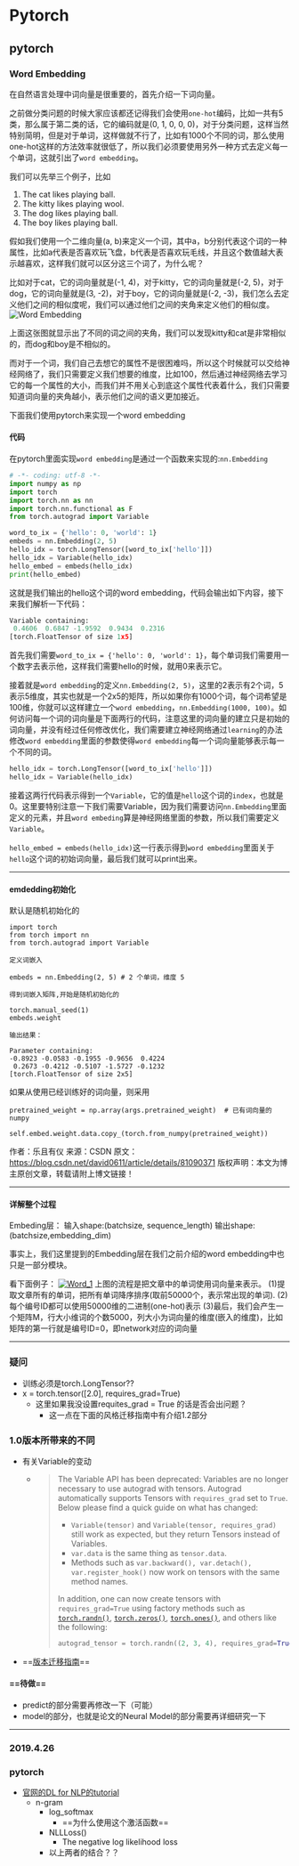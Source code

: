 # Pytorch

## pytorch

### Word Embedding

在自然语言处理中词向量是很重要的，首先介绍一下词向量。

之前做分类问题的时候大家应该都还记得我们会使用`one-hot`编码，比如一共有5类，那么属于第二类的话，它的编码就是(0, 1, 0, 0, 0)，对于分类问题，这样当然特别简明，但是对于单词，这样做就不行了，比如有1000个不同的词，那么使用one-hot这样的方法效率就很低了，所以我们必须要使用另外一种方式去定义每一个单词，这就引出了`word embedding`。

我们可以先举三个例子，比如

1. The cat likes playing ball.
2. The kitty likes playing wool.
3. The dog likes playing ball.
4. The boy likes playing ball.

假如我们使用一个二维向量(a, b)来定义一个词，其中a，b分别代表这个词的一种属性，比如a代表是否喜欢玩飞盘，b代表是否喜欢玩毛线，并且这个数值越大表示越喜欢，这样我们就可以区分这三个词了，为什么呢？

比如对于cat，它的词向量就是(-1, 4)，对于kitty，它的词向量就是(-2, 5)，对于dog，它的词向量就是(3, -2)，对于boy，它的词向量就是(-2, -3)，我们怎么去定义他们之间的相似度呢，我们可以通过他们之间的夹角来定义他们的相似度。 ![Word Embedding](https://ptorch.com/uploads/a7ba7e8078cbbaa4949b56df736586e7.png)

上面这张图就显示出了不同的词之间的夹角，我们可以发现kitty和cat是非常相似的，而dog和boy是不相似的。

而对于一个词，我们自己去想它的属性不是很困难吗，所以这个时候就可以交给神经网络了，我们只需要定义我们想要的维度，比如100，然后通过神经网络去学习它的每一个属性的大小，而我们并不用关心到底这个属性代表着什么，我们只需要知道词向量的夹角越小，表示他们之间的语义更加接近。

下面我们使用pytorch来实现一个word embedding

#### 代码

在pytorch里面实现`word embedding`是通过一个函数来实现的:`nn.Embedding`

```python
# -*- coding: utf-8 -*-
import numpy as np
import torch
import torch.nn as nn
import torch.nn.functional as F
from torch.autograd import Variable

word_to_ix = {'hello': 0, 'world': 1}
embeds = nn.Embedding(2, 5)
hello_idx = torch.LongTensor([word_to_ix['hello']])
hello_idx = Variable(hello_idx)
hello_embed = embeds(hello_idx)
print(hello_embed)
```

这就是我们输出的hello这个词的word embedding，代码会输出如下内容，接下来我们解析一下代码：

```python
Variable containing:
 0.4606  0.6847 -1.9592  0.9434  0.2316
[torch.FloatTensor of size 1x5]
```

首先我们需要`word_to_ix = {'hello': 0, 'world': 1}`，每个单词我们需要用一个数字去表示他，这样我们需要hello的时候，就用0来表示它。

接着就是`word embedding`的定义`nn.Embedding(2, 5)`，这里的2表示有2个词，5表示5维度，其实也就是一个2x5的矩阵，所以如果你有1000个词，每个词希望是100维，你就可以这样建立一个`word embedding`，`nn.Embedding(1000, 100)`。如何访问每一个词的词向量是下面两行的代码，注意这里的词向量的建立只是初始的词向量，并没有经过任何修改优化，我们需要建立神经网络通过`learning`的办法修改`word embedding`里面的参数使得`word embedding`每一个词向量能够表示每一个不同的词。

```python
hello_idx = torch.LongTensor([word_to_ix['hello']])
hello_idx = Variable(hello_idx)
```

接着这两行代码表示得到一个`Variable`，它的值是`hello`这个词的`index`，也就是0。这里要特别注意一下我们需要Variable，因为我们需要访问`nn.Embedding`里面定义的元素，并且`word embeding`算是神经网络里面的参数，所以我们需要定义`Variable`。

`hello_embed = embeds(hello_idx)`这一行表示得到`word embedding`里面关于`hello`这个词的初始词向量，最后我们就可以print出来。



------

#### emdedding初始化

默认是随机初始化的

```
import torch
from torch import nn
from torch.autograd import Variable

定义词嵌入

embeds = nn.Embedding(2, 5) # 2 个单词，维度 5

得到词嵌入矩阵,开始是随机初始化的

torch.manual_seed(1)
embeds.weight

输出结果：

Parameter containing:
-0.8923 -0.0583 -0.1955 -0.9656  0.4224
 0.2673 -0.4212 -0.5107 -1.5727 -0.1232
[torch.FloatTensor of size 2x5]

```

如果从使用已经训练好的词向量，则采用

```
pretrained_weight = np.array(args.pretrained_weight)  # 已有词向量的numpy

self.embed.weight.data.copy_(torch.from_numpy(pretrained_weight))

```



作者：乐且有仪 
来源：CSDN 
原文：https://blog.csdn.net/david0611/article/details/81090371 
版权声明：本文为博主原创文章，转载请附上博文链接！

------

#### 详解整个过程

Embeding层：
输入shape:(batchsize, sequence_length)
输出shape:(batchsize,embedding_dim)

事实上，我们这里提到的Embedding层在我们之前介绍的word embedding中也只是一部分模块。

看下面例子：
[![Word_1](https://yifdu.github.io/2018/12/05/Embedding%E5%B1%82/Word_1.png)](https://yifdu.github.io/2018/12/05/Embedding层/Word_1.png)
上图的流程是把文章中的单词使用词向量来表示。
(1)提取文章所有的单词，把所有单词降序排序(取前50000个，表示常出现的单词).
(2)每个编号ID都可以使用50000维的二进制(one-hot)表示
(3)最后，我们会产生一个矩阵M，行大小维词的个数5000，列大小为词向量的维度(嵌入的维度)，比如矩阵的第一行就是编号ID=0，即network对应的词向量

------



### 疑问

- 训练必须是torch.LongTensor??
- x = torch.tensor([2.0], requires_grad=True)
  - 这里如果我没设置requites_grad = True 的话是否会出问题？
    - 这一点在下面的风格迁移指南中有介绍1.2部分

### 1.0版本所带来的不同

- 有关Variable的变动

  - > 
    >
    > The Variable API has been deprecated: Variables are no longer necessary to use autograd with tensors. Autograd automatically supports Tensors with `requires_grad` set to `True`. Below please find a quick guide on what has changed:
    >
    > - `Variable(tensor)` and `Variable(tensor, requires_grad)` still work as expected, but they return Tensors instead of Variables.
    > - `var.data` is the same thing as `tensor.data`.
    > - Methods such as `var.backward(), var.detach(), var.register_hook()` now work on tensors with the same method names.
    >
    > In addition, one can now create tensors with `requires_grad=True` using factory methods such as [`torch.randn()`](https://pytorch.org/docs/stable/torch.html#torch.randn), [`torch.zeros()`](https://pytorch.org/docs/stable/torch.html#torch.zeros), [`torch.ones()`](https://pytorch.org/docs/stable/torch.html#torch.ones), and others like the following:
    >
    > ```python
    > autograd_tensor = torch.randn((2, 3, 4), requires_grad=True)
    > ```

- ==[版本迁移指南](https://github.com/bat67/pytorch-tutorials-examples-and-books/blob/master/PyTorch版本变化及迁移指南/README.md)==

#### ==待做==

- predict的部分需要再修改一下（可能）
- model的部分，也就是论文的Neural Model的部分需要再详细研究一下



---

### 2019.4.26

### pytorch

- [官网的DL for NLP的tutorial](<https://pytorch.org/tutorials/beginner/nlp/word_embeddings_tutorial.html>)
  - n-gram
    - log_softmax
      - ==为什么使用这个激活函数==
    - NLLLoss()
      - The negative log likelihood loss
    - 以上两者的结合？？

